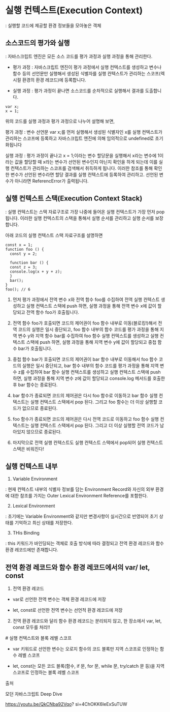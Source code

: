 # 실행 컨텍스트(Execution Context)

: 실행할 코드에 제공할 환경 정보들을 모아놓은 객체

## 소스코드의 평가와 실행

: 자바스크립트 엔진은 모든 소스 코드를 평가 과정과 실행 과정을 통해 관리한다.

- 평가 과정 : 자바스크립트 엔진이 평가 과정에서 실행 컨텍스트를 생성하고 변수나 함수 등의 선언문만 실행해서 생성된 식별자를 실행 컨텍스트가 관리하는 스코프(렉시컬 환경의 환경 레코드)에 등록합니다. 

- 실행 과정 : 평가 과정이 끝나면 소스코드를 순차적으로 실행해서 결과를 도출합니다. 

```
var x;
x = 1;
```

위의 코드를 실행 과정과 평가 과정으로 나누어 설명해 보면,

평가 과정 : 변수 선언문 var x;를 먼저 실행해서 생성된 식별자인 x를 실행 컨텍스트가 관리하는 스코프에 등록하고 자바스크립트 엔진에 의해 임의적으로 undefined로 초기화됩니다

실행 과정 : 평가 과정이 끝나고 x = 1;이라는 변수 할당문을 실행해서 x라는 변수에 1이라는 값을 할당할 때 x라는 변수가 선언된 변수인지 아닌지 확인을 하게 되는데 이를 실행 컨텍스트가 관리하는 스코프를 검색해서 취득하게 됩니다. 이러한 참조를 통해 확인한 변수가 선언된 변수라면 할당 결과를 실행 컨텍스트에 등록하여 관리하고. 선언된 변수가 아니라면 ReferencError가 출력됩니다.

## 실행 컨텍스트 스택(Execution Context Stack)

: 실행 컨텍스트는 스택 자료구조로 가장 나중에 들어온 실행 컨텍스트가 가장 먼저 pop 됩니다. 이러한 실행 컨텍스트의 스택을 통해서 실행 순서를 관리하고 실행 순서를 보장합니다.

아래 코드의 실행 컨텍스트 스택 자료구조를 설명하면

```
const x = 1;
function foo () {
  const y = 2;
  
  function bar () {
  const z = 3;
  console.log(x + y + z);
  }
  bar();
}
foo(); // 6

```

1. 먼저 평가 과정에서 전역 변수 x와 전역 함수 foo를 수집하여 전역 실행 컨텍스트 생성하고 실행 컨텍스트 스택에 push 하면, 실행 과정을 통해 전역 변수 x에 값이 할당되고 전역 함수 foo가 호출됩니다.

2. 전역 함수 foo가 호출되면 코드의 제어권이 foo 함수 내부로 이동(블로킹!)해서 전역 코드의 실행은 일시 중단되고, foo 함수 내부의 함수 코드를 평가 과정을 통해 지역 변수 y와 지역 함수 bar를 수집하여 foo 함수 실행 컨텍스트를 생성하고 실행 컨텍스트 스택에 push 하면, 실행 과정을 통해 지역 변수 y에 값이 할당되고 중첩 함수 bar가 호출됩니다.

3. 중첩 함수 bar가 호출되면 코드의 제어권이 bar 함수 내부로 이동해서 foo 함수 코드의 실행은 일시 중단되고, bar 함수 내부의 함수 코드를 평가 과정을 통해 지역 변수 z를 수집하여 bar 함수 실행 컨텍스트를 생성하고 실행 컨텍스트 스택에 push 하면, 실행 과정을 통해 지역 변수 z에 값이 할당되고 console.log 메서드를 호출한 후 bar 함수는 종료된다.

4. bar 함수가 종료되면 코드의 제어권은 다시 foo 함수로 이동하고 bar 함수 실행 컨텍스트는 실행 컨텍스트 스택에서 pop 된다. 그리고 foo 함수는 더 이상 실행할 코드가 없으므로 종료된다. 

5. foo 함수가 종료되면 코드의 제어권은 다시 전역 코드로 이동하고 foo 함수 실행 컨텍스트는 실행 컨텍스트 스택에서 pop 된다. 그리고 더 이상 실행할 전역 코드가 남아있지 않으므로 종료된다.

6. 마지막으로 전역 실행 컨텍스트도 실행 컨텍스트 스택에서 pop되어 실행 컨텍스트 스택은 비워진다! 

## 실행 컨텍스트 내부

1. Variable Environment

: 현재 컨텍스트 내부의 식별자 정보를 담는 Environment Record와  자신의 외부 환경에 대한 참조를 가지는 Outer Lexical Environment Reference를 포함한다.

2. Lexical Environment

: 초기에는 Variable Environment와 같지만 변경사항이 실시간으로 반영되어 초기 상태를 기억하고 최신 상태를 저장한다.

3. THis Binding

: this 키워드가 바인딩되는 객체로 호출 방식에 따라 결정되고 전역 환경 레코드와 함수 환경 레코드에만 존재합니다.

## 전역 환경 레코드와 함수 환경 레코드에서의 var/ let, const

1. 전역 환경 레코드

- var로 선언한 전역 변수는 객체 환경 레코드에 저장

- let, const로 선언한 전역 변수는 선언적 환경 레코드에 저장

2. 전역 환경 레코드와 달리 함수 환경 레코드는 분리되지 않고, 한 장소에서 var, let, const 모두를 처리!!

​# 실행 컨텍스트와 블록 레벨 스코프

- var 키워드로 선언한 변수는 오로지 함수의 코드 블록만 지역 스코프로 인정하는 함수 레벨 스코프

- let, const는 모든 코드 블록(함수, if 문, for 문, while 문, try/catch 문 등)을 지역 스코프로 인정하는 블록 레벨 스코프

출처

모던 자바스크립트 Deep Dive

https://youtu.be/QkCNba92Vqo? si=4ChOKK6IeExSuTUW
